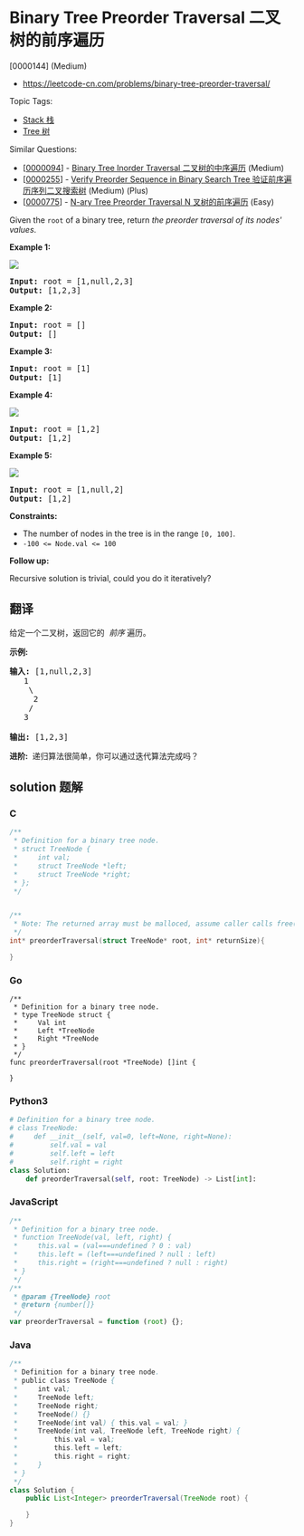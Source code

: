 # Binary Tree Preorder Traversal 二叉树的前序遍历

[0000144] (Medium)

- https://leetcode-cn.com/problems/binary-tree-preorder-traversal/

Topic Tags:

- [Stack 栈](https://leetcode-cn.com/tag/stack/)
- [Tree 树](https://leetcode-cn.com/tag/tree/)

Similar Questions:

- [[0000094](https://leetcode-cn.com/problems/binary-tree-inorder-traversal/)] - [Binary Tree Inorder Traversal 二叉树的中序遍历](./0000094.binary-tree-inorder-traversal.md) (Medium)
- [[0000255](https://leetcode-cn.com/problems/verify-preorder-sequence-in-binary-search-tree/)] - [Verify Preorder Sequence in Binary Search Tree 验证前序遍历序列二叉搜索树](./0000255.verify-preorder-sequence-in-binary-search-tree.md) (Medium) (Plus)
- [[0000775](https://leetcode-cn.com/problems/n-ary-tree-preorder-traversal/)] - [N-ary Tree Preorder Traversal N 叉树的前序遍历](./0000775.n-ary-tree-preorder-traversal.md) (Easy)

Given the `root` of a binary tree, return _the preorder traversal of its nodes' values_.

**Example 1:**

![](https://assets.leetcode.com/uploads/2020/09/15/inorder_1.jpg)

<pre><strong>Input:</strong> root = [1,null,2,3]
<strong>Output:</strong> [1,2,3]
</pre>

**Example 2:**

<pre><strong>Input:</strong> root = []
<strong>Output:</strong> []
</pre>

**Example 3:**

<pre><strong>Input:</strong> root = [1]
<strong>Output:</strong> [1]
</pre>

**Example 4:**

![](https://assets.leetcode.com/uploads/2020/09/15/inorder_5.jpg)

<pre><strong>Input:</strong> root = [1,2]
<strong>Output:</strong> [1,2]
</pre>

**Example 5:**

![](https://assets.leetcode.com/uploads/2020/09/15/inorder_4.jpg)

<pre><strong>Input:</strong> root = [1,null,2]
<strong>Output:</strong> [1,2]
</pre>

**Constraints:**

- The number of nodes in the tree is in the range `[0, 100]`.
- `-100 <= Node.val <= 100`

**Follow up:**

Recursive solution is trivial, could you do it iteratively?

## 翻译

给定一个二叉树，返回它的  *前序* 遍历。

**示例:**

<pre><strong>输入:</strong> [1,null,2,3]  
   1
    \
     2
    /
   3 

<strong>输出:</strong> [1,2,3]
</pre>

**进阶:**  递归算法很简单，你可以通过迭代算法完成吗？

## solution 题解

### C

```c
/**
 * Definition for a binary tree node.
 * struct TreeNode {
 *     int val;
 *     struct TreeNode *left;
 *     struct TreeNode *right;
 * };
 */


/**
 * Note: The returned array must be malloced, assume caller calls free().
 */
int* preorderTraversal(struct TreeNode* root, int* returnSize){

}
```

### Go

```golang
/**
 * Definition for a binary tree node.
 * type TreeNode struct {
 *     Val int
 *     Left *TreeNode
 *     Right *TreeNode
 * }
 */
func preorderTraversal(root *TreeNode) []int {

}
```

### Python3

```python
# Definition for a binary tree node.
# class TreeNode:
#     def __init__(self, val=0, left=None, right=None):
#         self.val = val
#         self.left = left
#         self.right = right
class Solution:
    def preorderTraversal(self, root: TreeNode) -> List[int]:

```

### JavaScript

```javascript
/**
 * Definition for a binary tree node.
 * function TreeNode(val, left, right) {
 *     this.val = (val===undefined ? 0 : val)
 *     this.left = (left===undefined ? null : left)
 *     this.right = (right===undefined ? null : right)
 * }
 */
/**
 * @param {TreeNode} root
 * @return {number[]}
 */
var preorderTraversal = function (root) {};
```

### Java

```java
/**
 * Definition for a binary tree node.
 * public class TreeNode {
 *     int val;
 *     TreeNode left;
 *     TreeNode right;
 *     TreeNode() {}
 *     TreeNode(int val) { this.val = val; }
 *     TreeNode(int val, TreeNode left, TreeNode right) {
 *         this.val = val;
 *         this.left = left;
 *         this.right = right;
 *     }
 * }
 */
class Solution {
    public List<Integer> preorderTraversal(TreeNode root) {

    }
}
```
